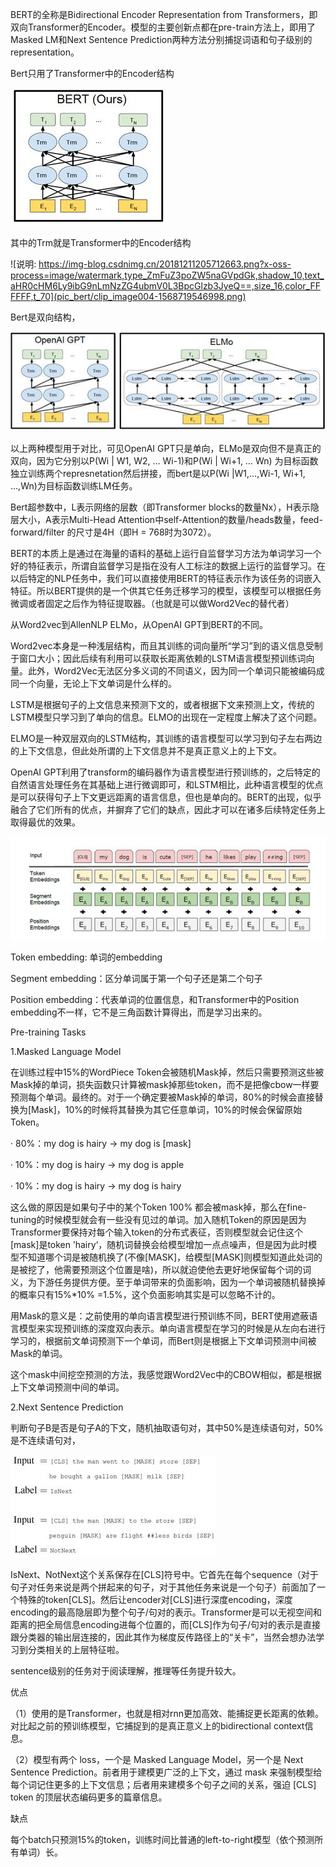 BERT的全称是Bidirectional Encoder Representation from Transformers，即双向Transformer的Encoder。模型的主要创新点都在pre-train方法上，即用了Masked LM和Next Sentence Prediction两种方法分别捕捉词语和句子级别的representation。

Bert只用了Transformer中的Encoder结构

![img](pic_bert/clip_image002.jpg)

其中的Trm就是Transformer中的Encoder结构

![说明: https://img-blog.csdnimg.cn/20181211205712663.png?x-oss-process=image/watermark,type_ZmFuZ3poZW5naGVpdGk,shadow_10,text_aHR0cHM6Ly9ibG9nLmNzZG4ubmV0L3BpcGlzb3JyeQ==,size_16,color_FFFFFF,t_70](pic_bert/clip_image004-1568719546998.png)

Bert是双向结构，

![img](pic_bert/clip_image006.jpg)

以上两种模型用于对比，可见OpenAI GPT只是单向，ELMo是双向但不是真正的双向，因为它分别以P(Wi | W1, W2, … Wi-1)和P(Wi | Wi+1, … Wn) 为目标函数独立训练两个represnetation然后拼接，而bert是以P(Wi |W1,…,Wi-1, Wi+1, …,Wn)为目标函数训练LM任务。

 

 

Bert超参数中，L表示网络的层数（即Transformer blocks的数量Nx），H表示隐层大小，A表示Multi-Head Attention中self-Attention的数量/heads数量，feed-forward/filter 的尺寸是4H（即H = 768时为3072）。

  BERT的本质上是通过在海量的语料的基础上运行自监督学习方法为单词学习一个好的特征表示，所谓自监督学习是指在没有人工标注的数据上运行的监督学习。在以后特定的NLP任务中，我们可以直接使用BERT的特征表示作为该任务的词嵌入特征。所以BERT提供的是一个供其它任务迁移学习的模型，该模型可以根据任务微调或者固定之后作为特征提取器。（也就是可以做Word2Vec的替代者）

从Word2vec到AllenNLP ELMo，从OpenAI GPT到BERT的不同。

Word2vec本身是一种浅层结构，而且其训练的词向量所“学习”到的语义信息受制于窗口大小；因此后续有利用可以获取长距离依赖的LSTM语言模型预训练词向量。此外，Word2Vec无法区分多义词的不同语义，因为同一个单词只能被编码成同一个向量，无论上下文单词是什么样的。

LSTM是根据句子的上文信息来预测下文的，或者根据下文来预测上文，传统的LSTM模型只学习到了单向的信息。ELMO的出现在一定程度上解决了这个问题。

ELMO是一种双层双向的LSTM结构，其训练的语言模型可以学习到句子左右两边的上下文信息，但此处所谓的上下文信息并不是真正意义上的上下文。

OpenAI GPT利用了transform的编码器作为语言模型进行预训练的，之后特定的自然语言处理任务在其基础上进行微调即可，和LSTM相比，此种语言模型的优点是可以获得句子上下文更远距离的语言信息，但也是单向的。BERT的出现，似乎融合了它们所有的优点，并摒弃了它们的缺点，因此才可以在诸多后续特定任务上取得最优的效果。

![img](pic_bert/clip_image008-1568719546999.jpg)

Token embedding: 单词的embedding

Segment embedding：区分单词属于第一个句子还是第二个句子

Position embedding：代表单词的位置信息，和Transformer中的Position embedding不一样，它不是三角函数计算得出，而是学习出来的。

 

Pre-training Tasks

1.Masked Language Model

在训练过程中15%的WordPiece Token会被随机Mask掉，然后只需要预测这些被Mask掉的单词，损失函数只计算被mask掉那些token，而不是把像cbow一样要预测每个单词。最终的。对于一个确定要被Mask掉的单词，80%的时候会直接替换为[Mask]，10%的时候将其替换为其它任意单词，10%的时候会保留原始Token。

·         80%：my dog is hairy -> my dog is [mask]

·         10%：my dog is hairy -> my dog is apple

·         10%：my dog is hairy -> my dog is hairy

这么做的原因是如果句子中的某个Token 100% 都会被mask掉，那么在fine-tuning的时候模型就会有一些没有见过的单词。加入随机Token的原因是因为Transformer要保持对每个输入token的分布式表征，否则模型就会记住这个[mask]是token ’hairy‘，随机词替换会给模型增加一点点噪声，但是因为此时模型不知道哪个词是被随机换了(不像[MASK]，给模型[MASK]则模型知道此处词的是被挖了，他需要预测这个位置是啥)，所以就迫使他去更好地保留每个词的词义，为下游任务提供方便。至于单词带来的负面影响，因为一个单词被随机替换掉的概率只有15%*10% =1.5%，这个负面影响其实是可以忽略不计的。

用Mask的意义是：之前使用的单向语言模型进行预训练不同，BERT使用遮蔽语言模型来实现预训练的深度双向表示。单向语言模型在学习的时候是从左向右进行学习的，根据前文单词预测下一个单词，而Bert则是根据上下文单词预测中间被Mask的单词。

​       这个mask中间挖空预测的方法，我感觉跟Word2Vec中的CBOW相似，都是根据上下文单词预测中间的单词。

2.Next Sentence Prediction

判断句子B是否是句子A的下文，随机抽取语句对，其中50%是连续语句对，50%是不连续语句对，

![img](pic_bert/clip_image010.jpg)

IsNext、NotNext这个关系保存在[CLS]符号中。它首先在每个sequence（对于句子对任务来说是两个拼起来的句子，对于其他任务来说是一个句子）前面加了一个特殊的token[CLS]。然后让encoder对[CLS]进行深度encoding，深度encoding的最高隐层即为整个句子/句对的表示。Transformer是可以无视空间和距离的把全局信息encoding进每个位置的，而[CLS]作为句子/句对的表示是直接跟分类器的输出层连接的，因此其作为梯度反传路径上的“关卡”，当然会想办法学习到分类相关的上层特征啦。

sentence级别的任务对于阅读理解，推理等任务提升较大。

 

优点

（1）使用的是Transformer，也就是相对rnn更加高效、能捕捉更长距离的依赖。对比起之前的预训练模型，它捕捉到的是真正意义上的bidirectional context信息。

（2）模型有两个 loss，一个是 Masked Language Model，另一个是 Next Sentence Prediction。前者用于建模更广泛的上下文，通过 mask 来强制模型给每个词记住更多的上下文信息；后者用来建模多个句子之间的关系，强迫 [CLS] token 的顶层状态编码更多的篇章信息。

缺点

每个batch只预测15%的token，训练时间比普通的left-to-right模型（依个预测所有单词）长。

 